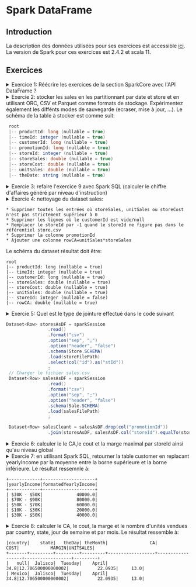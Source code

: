# Spark DataFrame

## Introduction
La description des données utilisées pour ses exercices est accessible [ici](https://github.com/Ahmed-Gater/spark-in-practice/blob/master/datasetdescription.md).
La version de Spark pour ces exercices est 2.4.2 et scala 11.  

## Exercices

<details><summary>Exercice 1: Réécrire les exercices de la section SparkCore avec l'API DataFrame ?</summary>
<p>

<details><summary>Solution de l'exercice 2: Charger le fichier des ventes (sales.csv) dans un DataFrame

```java
DataSet<Row> salesAsDF = ...
```

</summary>  
<p>
  
#### Solution: un fichier peut être chargé en laissant l'API inférrer le schéma ou définir son propre schéma avec DataTypes !!!
```java
// Version 1: Charger sans schéma
Dataset<Row> salesAsDFWithoutSchemaInferring = sparkSession
                .read()
                .format("csv")
                .option("sep", ";")
                .option("header", "false")
                .load(filePath);

// Version 2: Charger le fichier en définissant un schéma
ArrayList<StructField> fields = new ArrayList<>(
                Arrays.asList(
                        DataTypes.createStructField("PRODUCT_ID", DataTypes.LongType, true),
                        DataTypes.createStructField("TIME_ID", DataTypes.IntegerType, true),
                        DataTypes.createStructField("CUSTOMER_ID", DataTypes.LongType, true),
                        DataTypes.createStructField("PROMOTION_ID", DataTypes.LongType, true),
                        DataTypes.createStructField("STORE_ID", DataTypes.IntegerType, true),
                        DataTypes.createStructField("STORE_SALES", DataTypes.DoubleType, true),
                        DataTypes.createStructField("STORE_COST", DataTypes.DoubleType, true),
                        DataTypes.createStructField("UNIT_SALES", DataTypes.DoubleType, true)
                ));
StructType schema = DataTypes.createStructType(fields);
Dataset<Row> salesAsDFWithSchemaDefined = sparkSession
                .read()
                .format("csv")
                .option("sep", ";")
                .option("header", "false")
                .schema(schema)
                .load(filePath);
```

avec les schémas correspondant:

```java
// Printing schema of dataframe loaded by inferring schema
salesAsDFWithoutSchemaInferring.printSchema() ;
root
 |-- _c0: string (nullable = true)
 |-- _c1: string (nullable = true)
 |-- _c2: string (nullable = true)
 |-- _c3: string (nullable = true)
 |-- _c4: string (nullable = true)
 |-- _c5: string (nullable = true)
 |-- _c6: string (nullable = true)
 |-- _c7: string (nullable = true)


// Printing schema of dataframe loaded by defining schema
salesAsDFWithSchemaDefined.printSchema() ;
root
 |-- PRODUCT_ID: long (nullable = true)
 |-- TIME_ID: integer (nullable = true)
 |-- CUSTOMER_ID: long (nullable = true)
 |-- PROMOTION_ID: long (nullable = true)
 |-- STORE_ID: integer (nullable = true)
 |-- STORE_SALES: double (nullable = true)
 |-- STORE_COST: double (nullable = true)
 |-- UNIT_SALES: double (nullable = true)
```
</p>
</details>

<details><summary>Solution de l'exercice 3: charger le fichier des ventes (sales.csv) dans une Dataset<Sale>

```java
Dataset<Sale> as  = ...
```
</summary>  

#### Solution: On peut transformer un Dataset\<Row> à un Dataset\<Sale> en utilisant un encoder ou un aprés mapping du dataframe (si on veut dériver des objets avant d'appliquer l'encoder) !!!

```java
// Version 1: transformer avec un encoder
ArrayList<StructField> fields = new ArrayList<>(
                Arrays.asList(
                        DataTypes.createStructField("productId", DataTypes.LongType, true),
                        DataTypes.createStructField("timeId", DataTypes.IntegerType, true),
                        DataTypes.createStructField("customerId", DataTypes.LongType, true),
                        DataTypes.createStructField("promotionId", DataTypes.LongType, true),
                        DataTypes.createStructField("storeId", DataTypes.IntegerType, true),
                        DataTypes.createStructField("storeSales", DataTypes.DoubleType, true),
                        DataTypes.createStructField("storeCost", DataTypes.DoubleType, true),
                        DataTypes.createStructField("unitSales", DataTypes.DoubleType, true)
                ));
StructType schema = DataTypes.createStructType(fields);
Dataset<Row> salesAsDF = sparkSession
                .read()
                .format("csv")
                .option("sep", ";")
                .option("header", "false")
                .schema(schema)
                .load(filePath);
Encoder<Sale> saleEncoder = Encoders.bean(Sale.class);
Dataset<Sale> as = salesAsDF.as(saleEncoder);
as.printSchema();

// Version 2: transformer avec une Map
ArrayList<StructField> fields = new ArrayList<>(
                Arrays.asList(
                        DataTypes.createStructField("productId", DataTypes.LongType, true),
                        DataTypes.createStructField("timeId", DataTypes.IntegerType, true),
                        DataTypes.createStructField("customerId", DataTypes.LongType, true),
                        DataTypes.createStructField("promotionId", DataTypes.LongType, true),
                        DataTypes.createStructField("storeId", DataTypes.IntegerType, true),
                        DataTypes.createStructField("storeSales", DataTypes.DoubleType, true),
                        DataTypes.createStructField("storeCost", DataTypes.DoubleType, true),
                        DataTypes.createStructField("unitSales", DataTypes.DoubleType, true)
                ));
StructType schema = DataTypes.createStructType(fields);
Dataset<Row> salesAsDF = sparkSession
                .read()
                .format("csv")
                .option("sep", ";")
                .option("header", "false")
                .schema(schema)
                .load(filePath);

Dataset<Sale> salesAsDataSet = salesAsDF.map((MapFunction<Row, Sale>) row -> Sale
                .builder()
                .productId((Integer) row.get(0))
                .timeId((Integer) row.get(1))
                .customerId((Long) row.get(2))
                .promotionId((Integer) row.get(3))
                .storeId((Integer) row.get(4))
                .storeSales((Double) row.get(5))
                .storeCost((Double) row.get(6))
                .unitSales((Double) row.get(7))
                .build(), 
                Encoders.bean(Sale.class));
salesAsDataSet.printSchema();
```
Et les schémas du DataSet est:

```java
// Schema avec la version 1
root
 |-- productId: long (nullable = true)
 |-- timeId: integer (nullable = true)
 |-- customerId: long (nullable = true)
 |-- promotionId: long (nullable = true)
 |-- storeId: integer (nullable = true)
 |-- storeSales: double (nullable = true)
 |-- storeCost: double (nullable = true)
 |-- unitSales: double (nullable = true)

// Schema avec la version 2
root
 |-- customerId: long (nullable = true)
 |-- productId: integer (nullable = true)
 |-- promotionId: integer (nullable = true)
 |-- storeCost: double (nullable = true)
 |-- storeId: integer (nullable = true)
 |-- storeSales: double (nullable = true)
 |-- timeId: integer (nullable = true)
 |-- unitSales: double (nullable = true)


```
</details>

<details><summary>Solution de l'exercice 4 avec DataFrame: Calculer le chiffre d'affaire par magasin

```java
Le résultat peut correspondre à: 
+-------+------------------+
|storeId|        sum(rowCA)|
+-------+------------------+
|     12| 265012.0099999998|
|     22|18206.400000000005|
|      1|164537.21000000037|
|     13| 537768.1800000002|
|      6| 310913.3200000007|
...
```
</summary>  

#### Solution: on peut le faire avec la méthode groupBy et sum ou bien avec la fonction agg !!!

* Solution avec groupBy et sum

```java
ArrayList<StructField> fields = new ArrayList<>(
                Arrays.asList(
                        DataTypes.createStructField("productId", DataTypes.LongType, true),
                        DataTypes.createStructField("timeId", DataTypes.IntegerType, true),
                        DataTypes.createStructField("customerId", DataTypes.LongType, true),
                        DataTypes.createStructField("promotionId", DataTypes.LongType, true),
                        DataTypes.createStructField("storeId", DataTypes.IntegerType, true),
                        DataTypes.createStructField("storeSales", DataTypes.DoubleType, true),
                        DataTypes.createStructField("storeCost", DataTypes.DoubleType, true),
                        DataTypes.createStructField("unitSales", DataTypes.DoubleType, true)
                ));
StructType schema = DataTypes.createStructType(fields);
Dataset<Row> salesAsDF = sparkSession
                .read()
                .format("csv")
                .option("sep", ";")
                .option("header", "false")
                .schema(schema)
                .load(filePath);
Dataset<Row> caByStore = salesAsDF.select(col("storeId"), col("storeSales").multiply(col("unitSales")).as("rowCA"))
                .groupBy(col("storeId"))
                .sum("rowCA").as("ca");
caByStore.show();
```

* Solution avec groupBy et agg (plusieurs fonctions d'aggrégation sont implémentées)
```java
Dataset<Row> caByStore = salesAsDF.select(col("storeId"), col("storeSales").multiply(col("unitSales")).as("rowCA"))
                .groupBy(col("storeId"))
                .agg(sum(col("rowCA")));
```

Le résultat ressemble à:
```java
+-------+------------------+
|storeId|        sum(rowCA)|
+-------+------------------+
|     12| 265012.0099999998|
|     22|18206.400000000005|
|      1|164537.21000000037|
|     13| 537768.1800000002|
|      6| 310913.3200000007|
```

</details>

<details><summary>Solution de l'exercice 5 avec DataFrame: Calculer le nombre d'unités vendues par magasin

```java
Map<Integer, Long> numberUnitsByStore = ...
avec un résultat correspondant à: 
Magasin : 5 a un vendu : 1298 unités
Magasin : 10 a un vendu : 7898 unités
Magasin : 24 a un vendu : 15732 unités
Magasin : 14 a un vendu : 2593 unités
...
```
</summary>  

#### Solution: utiliser la fonction agg présentée dans l'exercice 4 

```java
ArrayList<StructField> fields = new ArrayList<>(
                Arrays.asList(
                        DataTypes.createStructField("productId", DataTypes.LongType, true),
                        DataTypes.createStructField("timeId", DataTypes.IntegerType, true),
                        DataTypes.createStructField("customerId", DataTypes.LongType, true),
                        DataTypes.createStructField("promotionId", DataTypes.LongType, true),
                        DataTypes.createStructField("storeId", DataTypes.IntegerType, true),
                        DataTypes.createStructField("storeSales", DataTypes.DoubleType, true),
                        DataTypes.createStructField("storeCost", DataTypes.DoubleType, true),
                        DataTypes.createStructField("unitSales", DataTypes.DoubleType, true)
                ));
StructType schema = DataTypes.createStructType(fields);
Dataset<Row> salesAsDF = sparkSession
                .read()
                .format("csv")
                .option("sep", ";")
                .option("header", "false")
                .schema(schema)
                .load(filePath);
Dataset<Row> agg = salesAsDF.select(col("storeId"), col("unitSales"))
                .groupBy(col("storeId"))
                .agg(count("unitSales"));
List<Row> rows = agg.collectAsList();
Map<Integer, Long>  storeUnitSales = new HashedMap() ;
rows.stream().forEach(s -> storeUnitSales.put(s.getInt(0),s.getLong(1)));
```

</details>

<details><summary>Solution de l'exercice 6 avec DataFrame: Calculer le chiffre d'affaire par région.  

```java
JavaPairRDD<Integer, Double> caByRegion = ...
avec un résultat correspondant à: 
Region : 23 avec un CA : 537768.1800000002
Region : 89 avec un CA : 151039.54000000007
Region : 26 avec un CA : 265264.4699999993
Region : 47 avec un CA : 310913.3200000007
Region : 2 avec un CA : 76719.89
...
```
</summary>

#### Solution: le moteur sql trouvera lui-même quel schéma de jointure le mieux adapté aux datasets ou le forcer à broadcaster le store.csv dataset !!!

```java
// Lecture du fichier store à broadcaster (fichier très petit)
Dataset<Row> storesAsDF = sparkSession
                .read()
                .format("csv")
                .option("sep", ";")
                .option("header", "false")
                .schema(Store.SCHEMA)
                .load(storeFilePath)
                .select(col("id"),col("regionId")) ;
// Charger le fichier sales.csv
Dataset<Row> salesAsDF = sparkSession
                .read()
                .format("csv")
                .option("sep", ";")
                .option("header", "false")
                .schema(Sale.SCHEMA)
                .load(salesFilePath);
// Sans broadcast
Dataset<Row> caByRegion = salesAsDF.join(storesAsDF, salesAsDF.col("storeId").equalTo(storesAsDF.col("id")))
                .groupBy(col("storeId"))
                .agg(sum(col("storeSales").multiply(col("unitSales"))).as("regionCA"));

// En forçant le broadcast
Dataset<Row> caByRegionWithBroadcast = salesAsDF.join(broadcast(storesAsDF), salesAsDF.col("storeId").equalTo(storesAsDF.col("id")))
                .groupBy(col("storeId"))
                .agg(sum(col("storeSales").multiply(col("unitSales"))).as("regionCA"));
```

</details>

<details><summary>Solution de l'exercice 7 avec DataFrame: Comparer les ventes (en termes de CA) entre les premiers trimestres (Q1) de 1997 et 1998    

```java
JavaPairRDD<Integer, Double>  yearCAQuarter= ...

CA Q1 de l'année 1997 : 460615.02999999735
CA Q1 de l'année 1998 : 965701.8800000021
...
```

</summary>

#### Solution: 

```java
// Lecture du fichier store à broadcaster (fichier très petit)
Dataset<Row> times = sparkSession
                .read()
                .format("csv")
                .option("sep", ";")
                .option("header", "false")
                .schema(TimeByDay.SCHEMA)
                .load(timeByDayFilePath)
                .where(col("quarter").equalTo(quarter))
                .select(col("timeId"),col("theYear")) ;


// Charger le fichier sales.csv
Dataset<Row> salesAsDF = sparkSession
                .read()
                .format("csv")
                .option("sep", ";")
                .option("header", "false")
                .schema(Sale.SCHEMA)
                .load(salesFilePath);

Dataset<Row> caByQuarter = salesAsDF.join(broadcast(times), salesAsDF.col("timeId").equalTo(times.col("timeId")), "right_outer");
caByQuarter.show();

```

</details>

<details><summary>Solution de l'exercice 8 avec DataFrame:       

```
Création du client ES: ESClient es = new ESClient("localhost",9200)  
Envoi de documents vers ES: es.index("sales",map);
...
```

</summary>

#### Solution: 
la fonction util.rowToMap transforme une Row à une Map indexable sur Elasticsearch

```java
// Charger le fichier sales.csv
Dataset<Row> salesAsDF = sparkSession
                .read()
                .format("csv")
                .option("sep", ";")
                .option("header", "false")
                .schema(Sale.SCHEMA)
                .load(salesFilePath);

salesAsDF.foreachPartition(new ForeachPartitionFunction<Row>() {
            ESClient es = new ESClient("localhost",9200) ;
            @Override
            public void call(Iterator<Row> iterator) throws Exception {
                iterator.forEachRemaining(sale -> {
                    es.index("sales",Util.rowToMap(sale));
                });
            }
        });
```

</details>


<details><summary>Solution de l'exercice 9 avec DataFrame: calculer le chiffre d'affaires généré par niveau d'instruction (colonne education du fichier customer.csv.
  Petite contrainte, le fichier customer.csv ne peut pas être broadcasté en l'état.
  Le résultat attendu est:
  
  ```java
  Education level : Graduate Degree a un chiffre d'affaires : 284358.7000000002
  Education level : High School Degree a un chiffre d'affaires : 1614680.6999999923
  Education level : Partial College a un chiffre d'affaires : 506574.38000000064
  Education level : Bachelors Degree a un chiffre d'affaires : 1394302.7699999944
  Education level : Partial High School a un chiffre d'affaires : 1650653.7099999934
  ```
  
  </summary>

#### Solution: 
L'idée de cette question est quand on fait une jointure, on réduit au maximum les données sur lesquelles on ne garde que les donnée nécessaires à la jointure pour réduire le coût du shuffling. 
  
  ```java
  // Lecture du fichier customer à broadcaster
  Dataset<Row> customerEducation = sparkSession
                .read()
                .format("csv")
                .option("sep", ";")
                .option("header", "false")
                .schema(Customer.SCHEMA)
                .load(customerFilePath)
                .select(col("customerId").as("cid"),col("education"))
                ;

  // Charger le fichier sales.csv
  Dataset<Row> salesAsDF = sparkSession
                .read()
                .format("csv")
                .option("sep", ";")
                .option("header", "false")
                .schema(Sale.SCHEMA)
                .load(salesFilePath)
                .select(col("customerId"),col("storeSales").multiply(col("unitSales")).as("rowCA"))
                ;
  Dataset<Row> sum = salesAsDF.join(customerEducation, salesAsDF.col("customerId").equalTo(customerEducation.col("cId")))
                .groupBy(col("education"))
                .agg(sum(col("rowCA")).as("caByEducationLevel"))
                ;
  ```
     
  </details>


<details><summary>Solution de l'exercice 10 avec DataFrame: similaire à l'exercice 8 mais en stockant les résultats sous format CSV sur HDFS.
  </summary>
  
 #### Solution: 
 
  ```java
 // Charger le fichier sales.csv
 Dataset<Row> salesAsDF = sparkSession
                .read()
                .format("csv")
                .option("sep", ";")
                .option("header", "false")
                .schema(Sale.SCHEMA)
                .load(salesFilePath) ;
 salesAsDF.write()
          .format("csv")
          .option("sep",";")
          .option("header","false")
          .mode(SaveMode.Ignore)
          .save(destinationFilePath);
  ```
  
  </details>
   </details>
   
<details><summary>Exercie 2: stocker les sales en les partitionnant par date et store et en utilisant ORC, CSV et Parquet comme formats de stockage. Expérimentez également les diffénts modes de sauvegarde (ecraser, mise à jour, ...). Le schéma de la table à stocker est comme suit:

```java
 root
 |-- productId: long (nullable = true)
 |-- timeId: integer (nullable = true)
 |-- customerId: long (nullable = true)
 |-- promotionId: long (nullable = true)
 |-- storeId: integer (nullable = true)
 |-- storeSales: double (nullable = true)
 |-- storeCost: double (nullable = true)
 |-- unitSales: double (nullable = true)
 |-- theDate: string (nullable = true)
 ``` 
  </summary>

#### Solution: 
 
 ```java
 //Charger le fichier times
 Dataset<Row> times = sparkSession
                .read()
                .format("csv")
                .option("sep", ";")
                .option("header", "false")
                .schema(TimeByDay.SCHEMA)
                .load(timeByDayFilePath)
                .select(col("timeId").as("tId"),col("theDate"))
                ;

 // Charger le fichier sales.csv
 Dataset<Row> salesAsDF = sparkSession
                .read()
                .format("csv")
                .option("sep", ";")
                .option("header", "false")
                .schema(Sale.SCHEMA)
                .load(salesFilePath)
                ;
 Dataset<Row> salesToStore = salesAsDF
                .join(times, salesAsDF.col("timeId").equalTo(times.col("tId")))
                .drop(col("tId"));
 // Stockage en CSV
 salesToStore.write()
                .format("csv")
                .partitionBy("theDate","storeId")
                .option("sep",";")
                .option("header","false")
                .save(destinationDir)
        ;
  // Stockage en ORC
  salesToStore.write()
                .format("orc")
                .partitionBy("theDate","storeId")
                .mode(SaveMode.Overwrite)
                .option("orc.create.index","true")
                .option("orc.bloom.filter.columns","customerId")
                .save(destinationDir);

  // Stockage en Parquet
  salesToStore.write()
                .format("parquet")
                .partitionBy("theDate","storeId")
                .option("compression.codec", "snappy")
                .mode(SaveMode.Ignore)
                .save(destinationDir);

 ```
  
</details>

<details><summary>Exercie 3: refaire l'exercice 9 avec Spark SQL (calculer le chiffre d'affaires généré par niveau d'instruction)
  </summary>

#### Solution: les tables globales sont liés à une base de données globale  global_temp --> il faut utiliser le nom qualifié d'une table, i.e. global_temp.table_name !!! 

```java
// Lecture du fichier customer à broadcaster
Dataset<Row> customerEducation = sparkSession
                .read()
                .format("csv")
                .option("sep", ";")
                .option("header", "false")
                .schema(Customer.SCHEMA)
                .load(customerFilePath)
                .select(col("customerId").as("cid"),col("education"))
                ;
// Charger le fichier sales.csv
Dataset<Row> salesAsDF = sparkSession
                .read()
                .format("csv")
                .option("sep", ";")
                .option("header", "false")
                .schema(Sale.SCHEMA)
                .load(salesFilePath)
                .select(col("customerId"),col("storeSales").multiply(col("unitSales")).as("rowCA"))
                ;
// Publication des dataframes sous forme de tables globales accessibles par tous tant que la session est actice
try {
        salesAsDF.createGlobalTempView("sales");
        customerEducation.createGlobalTempView("customer_education");
}
catch(Exception e){
        throw new IllegalArgumentException("");
}

Dataset<Row> results = sparkSession.sql("select education,sum(rowca) from global_temp.sales " +
                "inner join global_temp.customer_education " +
                "on global_temp.sales.customerId=global_temp.customer_education.cId " +
                "group by education");
results.show();
```
</details>

<details><summary>Exercie 4: nettoyage du dataset sales:
  
  ```
  * Supprimer toutes les entrées où storeSales, unitSales ou storeCost n'est pas strictement supérieur à 0
  * Supprimer les lignes où le customerId est vide/null
  * Remplacer le storeId par -1 quand le storeId ne figure pas dans le référentiel store.csv
  * Supprimer la colonne promotionId
  * Ajouter une colonne rowCA=unitSales*storeSales
  ```
  Le schéma du dataset résultat doit être: 
 
 ```
 root
 |-- productId: long (nullable = true)
 |-- timeId: integer (nullable = true)
 |-- customerId: long (nullable = true)
 |-- storeSales: double (nullable = true)
 |-- storeCost: double (nullable = true)
 |-- unitSales: double (nullable = true)
 |-- storeId: integer (nullable = false)
 |-- rowCA: double (nullable = true)
```
  </summary>

#### Solution: 
  
  ```java
  // Lecture du fichier customer à broadcaster
  Dataset<Row> storesAsDF = sparkSession
                .read()
                .format("csv")
                .option("sep", ";")
                .option("header", "false")
                .schema(Store.SCHEMA)
                .load(storeFilePath)
                .select(col("id").as("stId"))
                ;
  // Charger le fichier sales.csv
  Dataset<Row> salesAsDF = sparkSession
                .read()
                .format("csv")
                .option("sep", ";")
                .option("header", "false")
                .schema(Sale.SCHEMA)
                .load(salesFilePath)
                ;

  Dataset<Row> salesCleant = salesAsDF.drop(col("promotionId"))
                .na()
                .drop("any", new String[]{"storeCost", "storeSales", "unitSales","customerId"})
                .where(col("storeCost").gt(0).and(col("storeSales").gt(0)).and(col("unitSales").gt(0)))
                .join(storesAsDF, salesAsDF.col("storeId").equalTo(storesAsDF.col("stId")),"left_outer")
                .na()
                .fill(ImmutableMap.of("stId", -1))
                .drop(col("storeId"))
                .withColumnRenamed("stId","storeId")
                .withColumn("rowCA",col("storeSales").multiply(col("unitSales")));
                ;
  salesCleant.printSchema();
```
  
</details>

<details><summary>Exercie 5: Quel est le type de jointure effectué dans le code suivant
  
```java
Dataset<Row> storesAsDF = sparkSession
                .read()
                .format("csv")
                .option("sep", ";")
                .option("header", "false")
                .schema(Store.SCHEMA)
                .load(storeFilePath)
                .select(col("id").as("stId"))
                ;
 // Charger le fichier sales.csv
 Dataset<Row> salesAsDF = sparkSession
                .read()
                .format("csv")
                .option("sep", ";")
                .option("header", "false")
                .schema(Sale.SCHEMA)
                .load(salesFilePath)
                ;

 Dataset<Row> salesCleant = salesAsDF.drop(col("promotionId"))
                .join(storesAsDF, salesAsDF.col("storeId").equalTo(storesAsDF.col("stId")),"left_outer") ;
```
</summary>

#### Pour le savoir, il faut afficher le plan physique avec:

```java
salesCleant.explain() ;
```

#### Ce qui donnera: 

```
== Physical Plan ==
*(2) BroadcastHashJoin [storeId#54], [stId#48], LeftOuter, BuildRight
:- *(2) FileScan csv [productId#50L,timeId#51,customerId#52L,storeId#54,storeSales#55,storeCost#56,unitSales#57] Batched: false, Format: CSV, Location: InMemoryFileIndex[file:/D:/BDAcademyCode/bdacademy/data/sales.csv], PartitionFilters: [], PushedFilters: [], ReadSchema: struct<productId:bigint,timeId:int,customerId:bigint,storeId:int,storeSales:double,storeCost:doub...
+- BroadcastExchange HashedRelationBroadcastMode(List(cast(input[0, int, true] as bigint)))
   +- *(1) Project [id#0 AS stId#48]
      +- *(1) Filter isnotnull(id#0)
         +- *(1) FileScan csv [id#0] Batched: false, Format: CSV, Location: InMemoryFileIndex[file:/D:/BDAcademyCode/bdacademy/data/store.csv], PartitionFilters: [], PushedFilters: [IsNotNull(id)], ReadSchema: struct<id:int>
```
</details>

<details><summary>Exercie 6: calculer le le CA,le cout et la marge maximal par storeId ainsi qu'au niveau global
 </summary>
  
 #### La solution: 
 
 ```
 // Charger le fichier sales.csv
 Dataset<Row> salesAsDF = sparkSession
                .read()
                .format("csv")
                .option("sep", ";")
                .option("header", "false")
                .schema(Sale.SCHEMA)
                .load(salesFilePath)
                .withColumn("rowCA",col("storeSales").multiply(col("unitSales")))
                .withColumn("rowCost",col("storeCost").multiply(col("unitSales")))
                .withColumn("margin",col("storeSales").multiply(col("unitSales")).minus(col("storeCost").multiply(col("unitSales"))))
                ;
Dataset<Row> agg = salesAsDF.rollup("storeId").agg(ImmutableMap.of("rowCA", "sum", "rowCost", "sum","margin","max"));
```

Ce qui donnera comme résultat:

```
+---------+------------------+------------------+------------------+
|  storeId|        sum(rowCA)|      sum(rowCost)|       max(margin)|
+---------+------------------+------------------+------------------+
|        1|164537.21000000037| 65966.98699999962|           65.7225|
|        6| 310913.3200000007|124376.34520000008|             67.66|
|       23|151039.54000000007| 60404.26209999999|             66.81|
|        4| 167369.9499999998|  67236.0063999999|            89.244|
|       16|352874.43999999994| 141130.3777000002|            69.475|
|     null| 5450570.259999958|2182034.5484999768|           90.7776|
|       22|18206.400000000005|         7241.4041|26.174400000000002|
|       14|15890.259999999998| 6332.340100000005|23.107499999999998|
|       21|240343.31000000064| 96383.51200000019|            69.475|
```


</details>

<details><summary>Exercie 7: en utilisant Spark SQL, retourner la table customer en replacant yearlyIncome par la moyenne entre la borne supérieure et la borne inférieure. Le résultat ressemnle à:
 
  ```
 +------------+--------------------+
|yearlyIncome|formatedYearlyIncome|
+------------+--------------------+
| $30K - $50K|             40000.0|
| $70K - $90K|             80000.0|
| $50K - $70K|             60000.0|
| $10K - $30K|             20000.0|
| $30K - $50K|             40000.0|
 ```

 </summary>
  
 #### La solution: 
 
 ```
 // Lecture du fichier customer à broadcaster
 Dataset<Row> customerAsDF = sparkSession
                .read()
                .format("csv")
                .option("sep", ";")
                .option("header", "false")
                .schema(Customer.SCHEMA)
                .load(customerFilePath) ;
 customerAsDF.createGlobalTempView("customer");
 customerAsDF.sparkSession().sqlContext().udf().register("income", new UDF1<String, Double>() {
            @Override
            public Double call(String rawIncome) {
                //"$70K - $90K"
                String[] split = rawIncome.replace('$', ' ').replace('K', ' ').trim().split("-");
                Double lowerBound = Double.valueOf(split[0])*1000 ;
                Double upperBound = Double.valueOf(split[1])*1000 ;
                return (lowerBound+upperBound)/2 ;
            }
        }, DataTypes.DoubleType) ;

 sparkSession.sql("select income(yearlyIncome) from global_temp.customer").show();
```
</details>

<details><summary>Exercie 8: calculer le CA, le cout, la marge et le nombre d'unités vendues par country, state, jour de semaine et par mois. Le résultat ressemble à:

```
|country|    state|   theDay| theMonth|                CA|              COST|            MARGIN|UNITSALES|
+-------+---------+---------+---------+------------------+------------------+------------------+---------+
|   null|  Jalisco|  Tuesday|    April|              34.8|12.706500000000002|           22.0935|     13.0|
| Mexico|  Jalisco|  Tuesday|    April|              34.8|12.706500000000002|           22.0935|     13.0|
```

</summary>

```java
Dataset<Row> salesAsDF = Sale.loadAsDF(sparkSession,salesFilePath) ;
Dataset<Row> customerAsDF = Customer.loadAsDF(sparkSession, customerFilePath).withColumnRenamed("customerId","cId");
Dataset<Row> storeAsDF = Store.loadAsDF(sparkSession, storeFilePath).withColumnRenamed("id","sId").drop(col("country"));
Dataset<Row> timeAsDF = TimeByDay.loadAsDF(sparkSession, timeByDay).withColumnRenamed("timeId","tId");;

Dataset<Row> denormalizedSales = salesAsDF
        .join(broadcast(customerAsDF), salesAsDF.col("customerId").equalTo(customerAsDF.col("cId")), "left_outer")
        .join(broadcast(storeAsDF), salesAsDF.col("storeId").equalTo(storeAsDF.col("sId")), "left_outer")
        .join(broadcast(timeAsDF), salesAsDF.col("timeId").equalTo(timeAsDF.col("tId")), "left_outer") ;

Dataset<Row> agg = denormalizedSales.cube("country","state", "theDay", "theMonth")
                .agg(sum(col("storeSales").multiply(col("unitSales"))).as("CA"),
                     sum(col("storeCost").multiply(col("unitSales"))).as("COST"),
                     sum(col("storeSales").multiply(col("unitSales")).minus(col("storeCost").multiply(col("unitSales")))).as("MARGIN"),
                     sum(col("unitSales")).as("UNITSALES")) ;
agg.show(1000);
```

</details>
